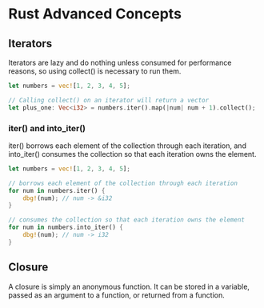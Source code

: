# Rust Advanced Concepts

## Iterators

Iterators are lazy and do nothing unless consumed for performance reasons, so using collect() is necessary to run them.

```rust
let numbers = vec![1, 2, 3, 4, 5];

// Calling collect() on an iterator will return a vector
let plus_one: Vec<i32> = numbers.iter().map(|num| num + 1).collect();
```

### iter() and into_iter()

iter() borrows each element of the collection through each iteration, and into_iter() consumes the collection so that each iteration owns the element.

```rust
let numbers = vec![1, 2, 3, 4, 5];

// borrows each element of the collection through each iteration
for num in numbers.iter() {
    dbg!(num); // num -> &i32
}

// consumes the collection so that each iteration owns the element
for num in numbers.into_iter() {
    dbg!(num); // num -> i32
}
```

## Closure

A closure is simply an anonymous function. It can be stored in a variable, passed as an argument to a function, or returned from a function.

```rust

```
